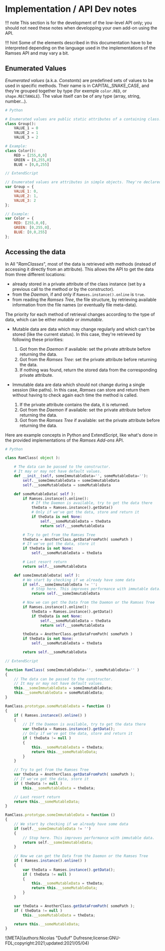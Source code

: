 # Implementation / API Dev notes

!!! note
    This section is for the development of the low-level API only; you should not need these notes when developping your own add-on using the API.

!!! hint
    Some of the elements described in this documentation have to be interpreted depending on the language used in the implementations of the Ramses API and may vary a bit.

## Enumerated Values

*Enumerated values* (a.k.a. *Constants*) are predefined sets of values to be used in specific methods. Their name is in CAPITAL_SNAKE_CASE, and they're grouped together by type (for exemple `color.RED`, or `shape.RECTANGLE`). The value itself can be of any type (array, string, number...).

```py
# Python

# Enumerated values are public static attributes of a containing class. They're declared like this:
class Group():
    VALUE_1 = 0
    VALUE_2 = 1
    VALUE_3 = 2

# Example:
class Color():
    RED = [255,0,0]
    GREEN = [0,255,0]
    BLUE = [0,0,255]
```

```js
// ExtendScript

// Enumerated values are attributes in simple objects. They're declared like this:
var Group = {
    VALUE_1: 0,
    VALUE_2: 1,
    VALUE_3: 2
};

// Example:
var Color = {
    RED: [255,0,0],
    GREEN: [0,255,0],
    BLUE: [0,0,255]
};
```

## Accessing the data

In All "*RamClasses*", most of the data is retrieved with methods (instead of accessing it directly from an attribute). This allows the API to get the data from three different locations:

- already stored in a private attribute of the class instance (set by a previous call to the method or by the constructor).
- from the *Daemon*, if and only if `Ramses.instance().online` is `true`.
- from reading the *Ramses Tree*, the file structure, by retrieving available information from the file names (or eventually file meta-data).

The priority for each method of retrieval changes according to the type of data, which can be either *mutable* or *immutable*.

- Mutable data are data which may change regularly and which can't be stored (like the current status). In this case, they're retrieved by following these priorities:
    1. Got from the *Daemon* if available: set the private attribute before returning the data.
    2. Got from the *Ramses Tree*: set the private attribute before returning the data.
    3. If nothing was found, return the stored data from the corresponding private attribute.

- Immutable data are data which should not change during a single session (like paths). In this case, *Ramses* can store and return them without having to check again each time the method is called.
    1. If the private attribute contains the data, it is returned.
    2. Got from the *Daemon* if available: set the private attribute before returning the data.
    3. Got from the *Ramses Tree* if available: set the private attribute before returning the data.

Here are example concepts in Python and ExtendScript, like what's done in the provided implementations of the *Ramses Add-ons* API.

```py
# Python

class RamClass( object ):

    # The data can be passed to the constructor.
    # It may or may not have default values.
    def __init__(self, someImmutableData='', someMutableData=''): 
        self.__someImmutableData = someImmutableData
        self.__someMutableData = someMutableData

    def someMutableData( self ):
        if Ramses.instance().online():
            # If the Daemon is available, try to get the data there
            theData = Ramses.instance().getData()
            # Only if we've got the data, store and return it
            if theData is not None:
                self.__someMutableData = theData
                return self.__someMutableData

        # Try to get from the Ramses Tree
        theData = AnotherClass.getDataFromPath( somePath )
        # If we've got the data, store it
        if theData is not None:
            self.__someMutableData = theData

        # Last resort return
        return self.__someMutableData

    def someImmutableData( self ):
        # We start by checking if we already have some data
        if self.__someImmutableData != '':
            # Stop here. This improves performance with immutable data.
            return self.__someImmutableData

        # Now we can get the Data from the Daemon or the Ramses Tree
        if Ramses.instance().online():
            theData = Ramses.instance().getData()
            if theData is not None:
                self.__someMutableData = theData
                return self.__someMutableData

        theData = AnotherClass.getDataFromPath( somePath )
        if theData is not None:
            self.__someMutableData = theData

        return self.__someMutableData
```

```js
// ExtendScript

function RamClass( someImmutableData='', someMutableData='' )
{
    // The data can be passed to the constructor.
    // It may or may not have default values.
    this.__someImmutableData = someImmutableData;
    this.__someMutableData = someMutableData;
}

RamClass.prototype.someMutableData = function ()
{
    if ( Ramses.instance().online() )
    {
        // If the Daemon is available, try to get the data there
        var theData = Ramses.instance().getData();
        // Only if we've got the data, store and return it
        if ( theData != null )
        {
            this.__someMutableData = theData;
            return this.__someMutableData;
        }
    }      

    // Try to get from the Ramses Tree
    var theData = AnotherClass.getDataFromPath( somePath );
    // If we've got the data, store it
    if ( theData != null )
        this.__someMutableData = theData;

    // Last resort return
    return this.__someMutableData;
}

RamClass.prototype.someImmutableData = function ()
{
    // We start by checking if we already have some data
    if (self.__someImmutableData != '')
    {
        // Stop here. This improves performance with immutable data.
        return self.__someImmutableData;
    }
        
    // Now we can get the Data from the Daemon or the Ramses Tree
    if ( Ramses.instance().online() )
    {
        var theData = Ramses.instance().getData();
        if ( theData != null )
        {
            this.__someMutableData = theData;
            return this.__someMutableData;
        }
    }

    var theData = AnotherClass.getDataFromPath( somePath );
    if ( theData != null )
        this.__someMutableData = theData;

    return this.__someMutableData;
}

```


![META](authors:Nicolas "Duduf" Dufresne;license:GNU-FDL;copyright:2021;updated:2021/05/04)